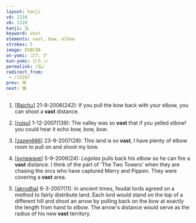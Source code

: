 ```yaml
---
layout: kanji
v4: 1234
v6: 1320
kanji: 弘
keyword: vast
elements: vast, bow, elbow
strokes: 5
image: E5BC98
on-yomi: コウ、グ
kun-yomi: ひろ.い
permalink: /弘/
redirect_from:
 - /1320/
prev: 弔
next: 強
---
```


1) [<a href="http://kanji.koohii.com/profile/Raichu">Raichu</a>] 21-9-2006(242): If you pull the bow back with your elbow, you can shoot a<strong> vast</strong> distance.

2) [<a href="http://kanji.koohii.com/profile/ruisu">ruisu</a>] 1-12-2007(139): The valley was so<strong> vast</strong> that if you yelled <em>elbow!</em> you could hear it echo <em>bow, bow, bow</em>.

3) [<a href="http://kanji.koohii.com/profile/zazen666">zazen666</a>] 23-9-2007(28): This land is so<strong> vast</strong>, I have plenty of elbow room to pull on and shoot my bow.

4) [<a href="http://kanji.koohii.com/profile/synewave">synewave</a>] 5-9-2006(24): <em>Legolas</em> pulls back his <em>elbow</em> so he can fire a<strong> vast</strong> distance. I think of the part of &#039;The Two Towers&#039; when they are chasing the orcs who have captured Merry and Pippen. They were covering a<strong> vast</strong> area.

5) [<a href="http://kanji.koohii.com/profile/akrodha">akrodha</a>] 6-3-2007(11): In ancient times, feudal lords agreed on a method to fairly distribute land. Each lord would stand on the top of a different hill and shoot an arrow by pulling back on the <em>bow</em> at exactly the length from hand to <em>elbow</em>. The arrow&#039;s distance would serve as the radius of his new<strong> vast</strong> territory.

